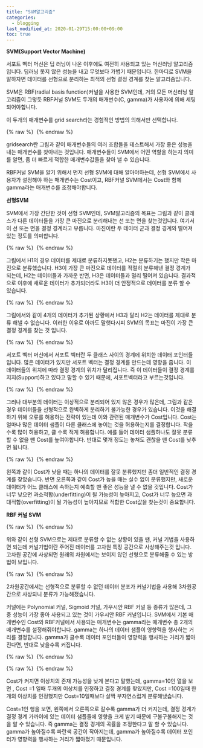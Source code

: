 ```yaml
---
title: "SVM알고리즘"
categories: 
  - blogging
last_modified_at: 2020-01-29T15:00:00+09:00
toc: true
---
```


__SVM(Support Vector Machine)__

서포트 벡터 머신은 딥 러닝이 나온 이후에도 여전히 사용되고 있는 머신러닝 알고리즘입니다.
딥러닝 못지 않은 성능을 내고 무엇보다 가볍기 때문입니다.
한마디로 SVM을 말하자면 데이터를 선형으로 분리하는 최적의 선형 결정 경계를 찾는 알고리즘입니다.

SVM은 RBF(radial basis function)커널을 사용한 SVM인데,
거의 모든 머신러닝 알고리즘이 그렇듯 RBF커널 SVM도 두개의 매개변수(C, gamma)가 사용자에 의해
세팅 되어야합니다.

이 두개의 매개변수를 grid search라는 경험적인 방법의 의해서만 선택합니다.

{% raw %} <img src="https://qkrdbstn15.github.io/assets/img/GS.png" alt=""> {% endraw %}

gridsearch란 그림과 같이 매개변수들의 여러 조합들을 테스트해서 가장 좋은 성능을 내는
매개변수를 찾아내는 것입니다.
매개변수들이 SVM에서 어떤 역할을 하는지 의미를 알면,
좀 더 빠르게 적합한 매개변수값들을 찾아 낼 수 있습니다.

RBF커널 SVM을 알기 위해서 먼저 선형 SVM에 대해 알아야하는데,
선형 SVM에서 사용자가 설정해야 하는 매개변수는 Cost이고, RBF커널 SVM에서는 Cost와 함께 gamma라는 매개변수를
조정해야합니다.

__선형SVM__

SVM에서 가장 간단한 것이 선형 SVM인데,
SVM알고리즘의 목표는 그림과 같이 클래스가 다른 데이터들을 가장 큰 마진으로 분리해내는 선 또는 면을
찾는것입니다. 여기서 이 선 또는 면을 결정 경계라고 부릅니다.
마진이란 두 데이터 군과 결정 경계와 떨어져있는 정도를 의미합니다.

{% raw %} <img src="https://qkrdbstn15.github.io/assets/img/LS.png" alt=""> {% endraw %}

그림에서 H1의 경우 데이터를 제대로 분류하지못햇고,
H2는 분류하기는 했지만 작은 마진으로 분류했습니다.
H3이 가장 큰 마진으로 데이터를 적절히 분류해낸 결정 경계가 되는데,
H2는 데이터들과 가까운 반면, H3은 데이터들과 멀리 떨어져 있습니다.
결과적으로 이후에 새로운 데이터가 추가되더라도 H3이 더 안정적으로 데이터를 분류 할 수 있습니다.

{% raw %} <img src="https://qkrdbstn15.github.io/assets/img/LS2.png" alt=""> {% endraw %}

그림에서와 같이 4개의 데이터가 추가된 상황에서 H3과 달리 H2는 데이터를
제대로 분류 해낼 수 없습니다.
이러한 이유로 아까도 말햇다시피 SVM의 목표는 마진이 가장 큰 결정 경계를 찾는 것 입니다.

{% raw %} <img src="https://qkrdbstn15.github.io/assets/img/M.png" alt=""> {% endraw %}

서포트 벡터 머신에서 서포트 벡터란 두 클래스 사이의 경계에 위치한 데이터 포인터들입니다.
많은 데이터가 있지만 서포트 벡터는 결정 경계를 만드는데 영향을 줍니다.
이 데이터들의 위치에 따라 결정 경계의 위치가 달리집니다.
즉 이 데이터들이 결정 경계를 지지(Support)하고 있다고 말할 수 있기 때문에,
서포트벡터라고 부르는것입니다.

{% raw %} <img src="https://qkrdbstn15.github.io/assets/img/O.png" alt=""> {% endraw %}

그러나 대부분의 데이터는 이상적으로 분리되어 있지 않은 경우가 많은데,
그림과 같은 경우 데이터들을 선형적으로 완벽하게 분리하기 불가능한 경우가 있습니다.
이것을 해결하기 위해 오류를 허용하는 전략이 있는데 이와 관련된 매개변수가 Cost입니다.
Cost는 얼마나 많은 데이터 샘플이 다른 클래스에 놓이는 것을 허용하는지를 결정합니다.
작을 수록 많이 허용하고, 클 수록 적게 허용합니다.
예를 들어 데이터 샘플하나도 잘못 분류할 수 없을 땐 Cost를 높여야합니다.
반대로 몇개 정도는 놓쳐도 괜찮을 땐 Cost를 낮추면 됩니다.

{% raw %} <img src="https://qkrdbstn15.github.io/assets/img/Cost.png" alt=""> {% endraw %}

왼쪽과 같이 Cost가 낮을 때는 하나의 데이터를 잘못 분류했지만 좀더 일반적인 결정 경계를 찾았습니다.
반면 오른쪽과 같이 Cost가 높을 때는 실수 없이 분류했지만, 
새로운 데이터가 어느 클래스에 속하는지 예측할 땐 좋은 성능을 낼 수 없을 것입니다.
Cost가 너무 낮으면 과소적합(underfitting)이 될 가능성이 높아지고,
Cost가 너무 높으면 과대적합(overfitting)이 될 가능성이 높아지므로 적합한 Cost값을 찾는것이 중요합니다.

__RBF 커널 SVM__

{% raw %} <img src="https://qkrdbstn15.github.io/assets/img/RBF.png" alt=""> {% endraw %}

위와 같이 선형 SVM으로는 제대로 분류할 수 없는 상황이 있을 땐,
커널 기법을 사용하면 되는데
커널기법이란 주어진 데이터를 고차원 특징 공간으로 사상해주는것 입니다.
고차원 공간에 사상되면 원래의 차원에서는 보이지 않던 선형으로 분류해줄 수 있는 방법이 보입니다.


{% raw %} <img src="https://qkrdbstn15.github.io/assets/img/kernel.png" alt=""> {% endraw %}

2차원공간에서는 선형적으로 분류할 수 없던 데이터 분포가 커널기법을 사용해 3차원공간으로 사상되니
분류가 가능해졌습니다.

커널에는 Polynomial 커널, Sigmoid 커널, 가우시안 RBF 커널 등 종류가 많은데,
그 중 성능이 가장 좋아 사용되고 있는 것이 가우시안 RBF 커널입니다.
SVM에서 기본 매개변수인 Cost와 RBF커널에서 사용되는 매개변수는 gamma라는 매개변수
총 2개의 매개변수를 설정해줘야합니다.
gamma는 하나의 데이터 샘플이 영향력을 행사하는 거리를 결정합니다.
gamma가 클수록 데이터 포인터들이 영향력을 행사하는 거리가 짧아진다면,
반대로 낮을수록 커집니다.

{% raw %} <img src="https://qkrdbstn15.github.io/assets/img/g.png" alt=""> {% endraw %}


{% raw %} <img src="https://qkrdbstn15.github.io/assets/img/g.png" alt=""> {% endraw %}

Cost가 커지면 이상치의 존재 가능성을 낮게 본다고 말했는데,
gamma=10인 열을 보면 ,
Cost =1 일때 두개의 이상치를 인정하고 결정 경계를 찾았지만,
Cost =100일때 한개의 이상치를 인정했지만 Cost=10일때보다 살짝 부자연스럽게 분류해냈습니다.


Cost=1인 행을 보면,
왼쪽에서 오른쪽으로 갈수록 gamma가 더 커지는데,
결정 경계가 결정 경계 가까이에 있는 데이터 샘플들에 영향을 크게 받기 때문에 
구불구불해지는 것을 알 수 있습니다.
즉 gamma는 결정 경계의 곡률을 조정한다고 말 할 수 있습니다.
gamma가 높아질수록 파란색 공간이 작아지는데,
gamma가 높아질수록 데이터 포인터가 영향력을 행사하는 거리가 짧아졌기 때문입니다.





 





